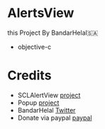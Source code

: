 # AlertsView
this Project By BandarHelal🇸🇦
- objective-c

# Credits
- SCLAlertView [project](https://github.com/dogo/SCLAlertView)
- Popup [project](https://github.com/miscavage/Popup)
- BandarHelal [Twitter](https://twitter.com/Golden_Apple9)
- Donate via paypal [paypal](https://www.paypal.me/fjr699)
